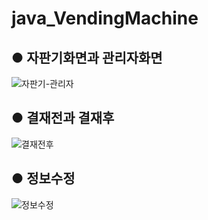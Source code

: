 # java_VendingMachine

## ● 자판기화면과 관리자화면

![자판기-관리자](https://user-images.githubusercontent.com/114462583/204171644-df68e8d5-f6b6-4602-be65-a55935de65a3.png)

## ● 결재전과 결재후

![결재전후](https://user-images.githubusercontent.com/114462583/204171640-05dfa116-91ae-4268-967c-bac6b9b23716.png)

## ● 정보수정

![정보수정](https://user-images.githubusercontent.com/114462583/204171645-2692dfd0-b256-4d22-a72a-6b85674a2ced.png)

